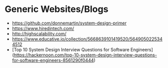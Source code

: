 # Generic Websites/Blogs
* https://github.com/donnemartin/system-design-primer
* https://www.hiredintech.com/
* http://highscalability.com/
* https://www.educative.io/collection/5668639101419520/5649050225344512
* [Top 10 System Design Interview Questions for Software Engineers] (https://hackernoon.com/top-10-system-design-interview-questions-for-software-engineers-8561290f0444)
